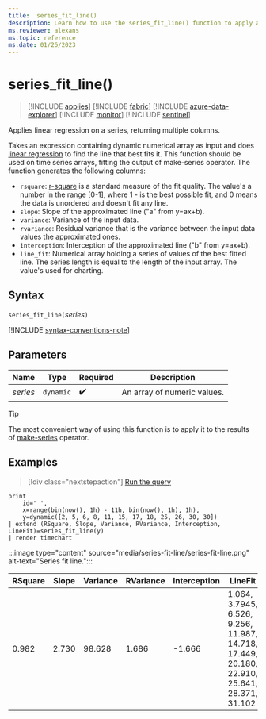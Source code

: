 ```yaml
---
title:  series_fit_line()
description: Learn how to use the series_fit_line() function to apply a linear regression on a series to return multiple columns.
ms.reviewer: alexans
ms.topic: reference
ms.date: 01/26/2023
---
```

# series_fit_line()

> [!INCLUDE [applies](../includes/applies-to-version/applies.md)] [!INCLUDE [fabric](../includes/applies-to-version/fabric.md)] [!INCLUDE [azure-data-explorer](../includes/applies-to-version/azure-data-explorer.md)] [!INCLUDE [monitor](../includes/applies-to-version/monitor.md)] [!INCLUDE [sentinel](../includes/applies-to-version/sentinel.md)]

Applies linear regression on a series, returning multiple columns.  

Takes an expression containing dynamic numerical array as input and does [linear regression](https://en.wikipedia.org/wiki/Line_fitting) to find the line that best fits it. This function should be used on time series arrays, fitting the output of make-series operator. The function generates the following columns:

* `rsquare`: [r-square](https://en.wikipedia.org/wiki/Coefficient_of_determination) is a standard measure of the fit quality. The value's a number in the range [0-1], where 1 - is the best possible fit, and 0 means the data is unordered and doesn't fit any line.
* `slope`: Slope of the approximated line ("a" from y=ax+b).
* `variance`: Variance of the input data.
* `rvariance`: Residual variance that is the variance between the input data values the approximated ones.
* `interception`: Interception of the approximated line ("b" from y=ax+b).
* `line_fit`: Numerical array holding a series of values of the best fitted line. The series length is equal to the length of the input array. The value's used for charting.

## Syntax

`series_fit_line(`*series*`)`

[!INCLUDE [syntax-conventions-note](../includes/syntax-conventions-note.md)]

## Parameters

| Name | Type | Required | Description |
|--|--|--|--|
| *series* | `dynamic` |  :heavy_check_mark: | An array of numeric values.|

> [!TIP]
> The most convenient way of using this function is to apply it to the results of [make-series](make-series-operator.md) operator.

## Examples

> [!div class="nextstepaction"]
> <a href="https://dataexplorer.azure.com/clusters/kvc9rf7q4d68qcw5sk2d6f.northeurope/databases/MyDatabase?query=H4sIAAAAAAAAA1VMywrCQAy8C/2H3NzCCm7Fx6VXQfDUghcRWdtoAzWt6YoW/HijPYiBSWYmybRCHKIRaFGZjmFsB/FMxfMFzYnYcPMwsQVXxTAB5yoL/+7Qhr8+LXv2VyrMPrEwt7CwsNIDp1DllgrVifJEV7PpB4c4Gr0AnwG5BJPlt7sXtJDXTatj54U8F8qyH91wQCmwDdSwhS0xrinEaYdC2B3PFI61eqb/JovmokCgKxaVl/AGWOACk/UAAAA=" target="_blank">Run the query</a>

```kusto
print
    id=' ',
    x=range(bin(now(), 1h) - 11h, bin(now(), 1h), 1h),
    y=dynamic([2, 5, 6, 8, 11, 15, 17, 18, 25, 26, 30, 30])
| extend (RSquare, Slope, Variance, RVariance, Interception, LineFit)=series_fit_line(y)
| render timechart
```

:::image type="content" source="media/series-fit-line/series-fit-line.png" alt-text="Series fit line.":::

| RSquare | Slope | Variance | RVariance | Interception | LineFit                                                                                     |
|---------|-------|----------|-----------|--------------|---------------------------------------------------------------------------------------------|
| 0.982   | 2.730 | 98.628   | 1.686     | -1.666       | 1.064, 3.7945, 6.526, 9.256, 11.987, 14.718, 17.449, 20.180, 22.910, 25.641, 28.371, 31.102 |
